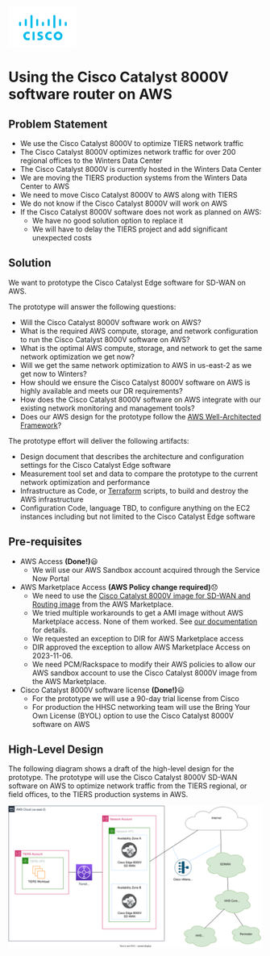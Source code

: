 ![Cisco Logo](docs/images/cisco.png)
# Using the Cisco Catalyst 8000V software router on AWS

## Problem Statement
-	We use the Cisco Catalyst 8000V to optimize TIERS network traffic
- The Cisco Catalyst 8000V optimizes network traffic for over 200 regional offices to the Winters Data Center
- The Cisco Catalyst 8000V is currently hosted in the Winters Data Center
- We are moving the TIERS production systems from the Winters Data Center to AWS
- We need to move Cisco Catalyst 8000V to AWS along with TIERS
- We do not know if the Cisco Catalyst 8000V will work on AWS
- If the Cisco Catalyst 8000V software does not work as planned on AWS:
  - We have no good solution option to replace it
  - We will have to delay the TIERS project and add significant unexpected costs

## Solution

We want to prototype the Cisco Catalyst Edge software for SD-WAN on AWS.  

The prototype will answer the following questions: 

  - Will the Cisco Catalyst 8000V software work on AWS?
  - What is the required AWS compute, storage, and network configuration to run the Cisco Catalyst 8000V software on AWS?
  - What is the optimal AWS compute, storage, and network to get the same network optimization we get now?
  - Will we get the same network optimization to AWS in us-east-2 as we get now to Winters?
  - How should we ensure the Cisco Catalyst 8000V software on AWS is highly available and meets our DR requirements?
  - How does the Cisco Catalyst 8000V software on AWS integrate with our existing network monitoring and management tools?
  - Does our AWS design for the prototype follow the [AWS Well-Architected Framework](https://aws.amazon.com/architecture/well-architected/?wa-lens-whitepapers.sort-by=item.additionalFields.sortDate&wa-lens-whitepapers.sort-order=desc&wa-guidance-whitepapers.sort-by=item.additionalFields.sortDate&wa-guidance-whitepapers.sort-order=desc)?



The prototype effort will deliver the following artifacts:
  - Design document that describes the architecture and configuration settings for the Cisco Catalyst Edge software
  - Measurement tool set and data to compare the prototype to the current network optimization and performance
  - Infrastructure as Code, or [Terraform](https://www.terraform.io/) scripts, to build and destroy the AWS infrastructure
  - Configuration Code, language TBD, to configure anything on the EC2 instances including but not limited to the Cisco Catalyst Edge software
 


## Pre-requisites

- AWS Access **(Done!)**:smiley:
  - We will use our AWS Sandbox account acquired through the Service Now Portal 
- AWS Marketplace Access **(AWS Policy change required)**:disappointed:
  - We need to use the [Cisco Catalyst 8000V image for SD-WAN and Routing image](https://aws.amazon.com/marketplace/pp/prodview-rohvq2cjd4ccg) from the AWS Marketplace. 
  - We tried multiple workarounds to get a AMI image without AWS Marketplace access.  None of them worked.  See [our documentation](./MarketplaceAccess.md) for details. 
  - We requested an exception to DIR for AWS Marketplace access
  - DIR approved the exception to allow AWS Marketplace Access on 2023-11-06.
  - We need PCM/Rackspace to modify their AWS policies to allow our AWS sandbox account to use the Cisco Catalyst 8000V image from the AWS Marketplace.
- Cisco Catalyst 8000V software license **(Done!)**:smiley:
  - For the prototype we will use a 90-day trial license from Cisco
  - For production the HHSC networking team will use the Bring Your Own License (BYOL) option to use the Cisco Catalyst 8000V software on AWS

## High-Level Design

The following diagram shows a draft of the high-level design for the prototype.  The prototype will use the Cisco Catalyst 8000V SD-WAN software on AWS to optimize network traffic from the TIERS regional, or field offices, to the TIERS production systems in AWS.   


![AWS High-Level architecture](docs/images/design-high.svg)




